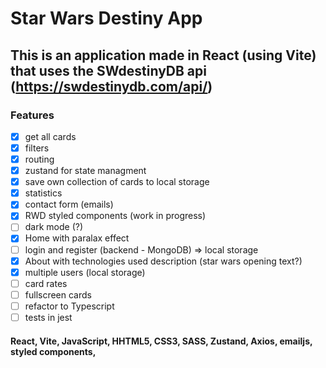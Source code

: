 # Star Wars Destiny App

## This is an application made in React (using Vite) that uses the SWdestinyDB api (https://swdestinydb.com/api/)

### Features

- [x] get all cards
- [x] filters
- [x] routing
- [x] zustand for state managment
- [x] save own collection of cards to local storage
- [x] statistics
- [x] contact form (emails)
- [x] RWD styled components (work in progress)
- [ ] dark mode (?)
- [x] Home with paralax effect
- [ ] login and register (backend - MongoDB) => local storage
- [x] About with technologies used description (star wars opening text?)
- [x] multiple users (local storage)
- [ ] card rates
- [ ] fullscreen cards
- [ ] refactor to Typescript
- [ ] tests in jest

#### React, Vite, JavaScript, HHTML5, CSS3, SASS, Zustand, Axios, emailjs, styled components,
